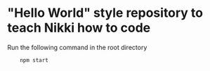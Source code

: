 # "Hello World" style repository to teach Nikki how to code

Run the following command in the root directory
```
    npm start
```